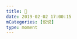 ```yaml
---
title: 🏡
date: 2019-02-02 17:00:15
mCategories: [说说]
type: moment
---
```


<div id="pics-20190202170015"></div>

<script>
var data = [
    {"link": "2019-02-02_000000.jpeg", "type": "shuoshuo"}
];
picsRender(data, "pics-20190202170015");
</script>

